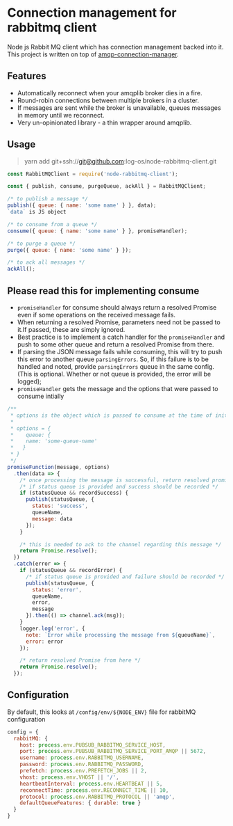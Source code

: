 # Connection management for rabbitmq client

Node js Rabbit MQ client which has connection management backed into it.
This project is written on top of [amqp-connection-manager](https://github.com/benbria/node-amqp-connection-manager).

## Features

* Automatically reconnect when your amqplib broker dies in a fire.
* Round-robin connections between multiple brokers in a cluster.
* If messages are sent while the broker is unavailable, queues messages in memory until we reconnect.
* Very un-opinionated library - a thin wrapper around amqplib.

## Usage

> yarn add git+ssh://git@github.com:log-os/node-rabbitmq-client.git

```javascript
const RabbitMQClient = require('node-rabbitmq-client');

const { publish, consume, purgeQueue, ackAll } = RabbitMQClient;

/* to publish a message */
publish({ queue: { name: 'some name' } }, data);
`data` is JS object

/* to consume from a queue */
consume({ queue: { name: 'some name' } }, promiseHandler);

/* to purge a queue */
purge({ queue: { name: 'some name' } });

/* to ack all messages */
ackAll();
```

## Please read this for implementing consume

* `promiseHandler` for consume should always return a resolved Promise even if some operations on the received message fails.
* When returning a resolved Promise, parameters need not be passed to it.If passed, these are simply ignored.
* Best practice is to implement a catch handler for the `promiseHandler` and push to some other queue and return a resolved Promise from there.
* If parsing the JSON message fails while consuming, this will try to push this error to another queue `parsingErrors`. So, if this failure is to be handled and noted, provide `parsingErrors` queue in the same config. (This is optional. Whether or not queue is provided, the error will be logged);
* `promiseHandler` gets the message and the options that were passed to consume intially

```javascript
/**
 * options is the object which is passed to consume at the time of initialization
 * 
 * options = {
 *    queue: {
 *    name: 'some-queue-name'
 *   }
 * }
 */
promiseFunction(message, options)
  .then(data => {
    /* once processing the message is successful, return resolved promise */
    /* if status queue is provided and success should be recorded */
    if (statusQueue && recordSuccess) {
      publish(statusQueue, {
        status: 'success',
        queueName,
        message: data
      });
    }

    /* this is needed to ack to the channel regarding this message */
    return Promise.resolve();
  })
  .catch(error => {
    if (statusQueue && recordError) {
      /* if status queue is provided and failure should be recorded */
      publish(statusQueue, {
        status: 'error',
        queueName,
        error,
        message
      }).then(() => channel.ack(msg));
    }
    logger.log('error', {
      note: `Error while processing the message from ${queueName}`,
      error: error
    });

    /* return resolved Promise from here */
    return Promise.resolve();
  });
```


## Configuration

By default, this looks at `/config/env/${NODE_ENV}` file for rabbitMQ configuration

```javascript
config = {
  rabbitMQ: {
    host: process.env.PUBSUB_RABBITMQ_SERVICE_HOST,
    port: process.env.PUBSUB_RABBITMQ_SERVICE_PORT_AMQP || 5672,
    username: process.env.RABBITMQ_USERNAME,
    password: process.env.RABBITMQ_PASSWORD,
    prefetch: process.env.PREFETCH_JOBS || 2,
    vhost: process.env.VHOST || '/',
    heartbeatInterval: process.env.HEARTBEAT || 5,
    reconnectTime: process.env.RECONNECT_TIME || 10,
    protocol: process.env.RABBITMQ_PROTOCOL || 'amqp',
    defaultQueueFeatures: { durable: true }
  }
}
```